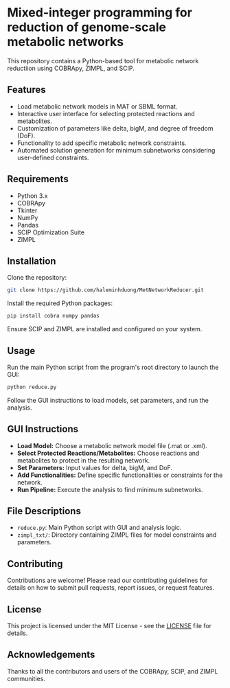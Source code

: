 
# Mixed-integer programming for reduction of genome-scale metabolic networks

This repository contains a Python-based tool for metabolic network reductiion using COBRApy, ZIMPL, and SCIP.

## Features

- Load metabolic network models in MAT or SBML format.
- Interactive user interface for selecting protected reactions and metabolites.
- Customization of parameters like delta, bigM, and degree of freedom (DoF).
- Functionality to add specific metabolic network constraints.
- Automated solution generation for minimum subnetworks considering user-defined constraints.

## Requirements

- Python 3.x
- COBRApy
- Tkinter
- NumPy
- Pandas
- SCIP Optimization Suite
- ZIMPL

## Installation

Clone the repository:

```bash
git clone https://github.com/haleminhduong/MetNetworkReducer.git
```

Install the required Python packages:

```bash
pip install cobra numpy pandas
```

Ensure SCIP and ZIMPL are installed and configured on your system.

## Usage

Run the main Python script from the program's root directory to launch the GUI:

```bash
python reduce.py
```

Follow the GUI instructions to load models, set parameters, and run the analysis.

## GUI Instructions

- **Load Model:** Choose a metabolic network model file (.mat or .xml).
- **Select Protected Reactions/Metabolites:** Choose reactions and metabolites to protect in the resulting network.
- **Set Parameters:** Input values for delta, bigM, and DoF.
- **Add Functionalities:** Define specific functionalities or constraints for the network.
- **Run Pipeline:** Execute the analysis to find minimum subnetworks.

## File Descriptions

- `reduce.py`: Main Python script with GUI and analysis logic.
- `zimpl_txt/`: Directory containing ZIMPL files for model constraints and parameters.

## Contributing

Contributions are welcome! Please read our contributing guidelines for details on how to submit pull requests, report issues, or request features.

## License

This project is licensed under the MIT License - see the [LICENSE](LICENSE) file for details.

## Acknowledgements

Thanks to all the contributors and users of the COBRApy, SCIP, and ZIMPL communities.
